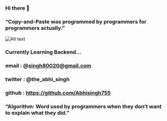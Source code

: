 ### Hi there 👋
###  “Copy-and-Paste was programmed by programmers for programmers actually.”

![Alt text](https://cdn.dribbble.com/users/1292677/screenshots/6139167/avento_still_2x.gif?compress=1&resize=400x300)

### Currently Learning Backend...

### email : @singh80020@gmail.com

### twitter : @the_abhi_singh

### github : https://github.com/Abhisingh755

### “Algorithm: Word used by programmers when they don’t want to explain what they did.”

<!--
**Abhisingh755/Abhisingh755** is a ✨ _special_ ✨ repository because its `README.md` (this file) appears on your GitHub profile.

Here are some ideas to get you started:

- 🔭 I’m currently working on being a Web Developer ...
- 🌱 I’m currently learning  ...
- 👯 I’m looking to collaborate on ...
- 🤔 I’m looking for help with ...
- 💬 Ask me about ...
- 📫 How to reach me: Email me at : singh80020@gmail.com...
- 😄 Pronouns: ...
- ⚡ Fun fact: ...
-->
